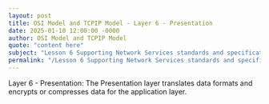 ```yaml
---
layout: post
title: OSI Model and TCPIP Model - Layer 6 - Presentation
date: 2025-01-10 12:00:00 -0000
author: OSI Model and TCPIP Model
quote: "content here"
subject: "Lesson 6 Supporting Network Services standards and specifications"
permalink: "/Lesson 6 Supporting Network Services standards and specifications/OSI Model and TCPIP Model/OSI Model and TCPIP Model - Layer 6 - Presentation"
---
```


Layer 6 - Presentation: The Presentation layer translates data formats and encrypts or compresses data for the application layer.
